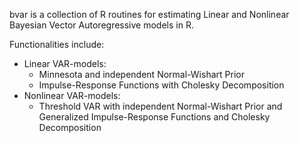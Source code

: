 bvar is a collection of R routines for estimating Linear and Nonlinear Bayesian Vector Autoregressive models in R.

Functionalities include:

* Linear VAR-models:
    * Minnesota and independent Normal-Wishart Prior
    * Impulse-Response Functions with Cholesky Decomposition
* Nonlinear VAR-models:
    * Threshold VAR with independent Normal-Wishart Prior and Generalized Impulse-Response Functions and Cholesky Decomposition
